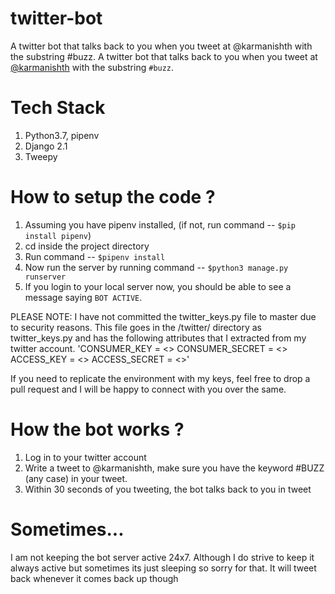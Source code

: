 # twitter-bot
A twitter bot that talks back to you when you tweet at @karmanishth with the substring #buzz. 
A twitter bot that talks back to you when you tweet at [@karmanishth](https://twitter.com/karmanishth) with the substring `#buzz`. 


# Tech Stack 
1. Python3.7, pipenv
3. Django 2.1
4. Tweepy

# How to setup the code ?
1. Assuming you have pipenv installed, (if not, run command -- `$pip install pipenv`)
2. cd inside the project directory
3. Run command -- `$pipenv install`
4. Now run the server by running command -- `$python3 manage.py runserver`
3. If you login to your local server now, you should be able to see a message saying `BOT ACTIVE`. 

PLEASE NOTE: I have not committed the twitter_keys.py file to master due to security reasons. This file goes in the /twitter/ directory as twitter_keys.py and has the following attributes that I extracted from my twitter account. 
'CONSUMER_KEY = <>
CONSUMER_SECRET = <>
ACCESS_KEY = <>
ACCESS_SECRET = <>'

If you need to replicate the environment with my keys, feel free to drop a pull request and I will be happy to connect with you over the same.

# How the bot works ?
1. Log in to your twitter account
2. Write a tweet to @karmanishth, make sure you have the keyword #BUZZ (any case) in your tweet.
3. Within 30 seconds of you tweeting, the bot talks back to you in tweet

# Sometimes...
I am not keeping the bot server active 24x7. Although I do strive to keep it always active but sometimes its just sleeping so sorry for that. It will tweet back whenever it comes back up though

